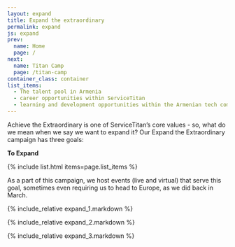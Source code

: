```yaml
---
layout: expand
title: Expand the extraordinary
permalink: expand
js: expand
prev:
  name: Home
  page: /
next:
  name: Titan Camp
  page: /titan-camp
container_class: container
list_items:
  - The talent pool in Armenia
  - career opportunities within ServiceTitan
  - learning and development opportunities within the Armenian tech community
---
```


Achieve the Extraordinary is one of ServiceTitan’s core values - so, what do we mean when we say we want to expand it? Our Expand the Extraordinary campaign has three goals:

<strong>To Expand</strong>

{% include list.html items=page.list_items %}

As a part of this campaign, we host events (live and virtual) that serve this goal, sometimes even requiring us to head to Europe, as we did back in March.

{% include_relative expand_1.markdown %}

{% include_relative expand_2.markdown %}

{% include_relative expand_3.markdown %}
